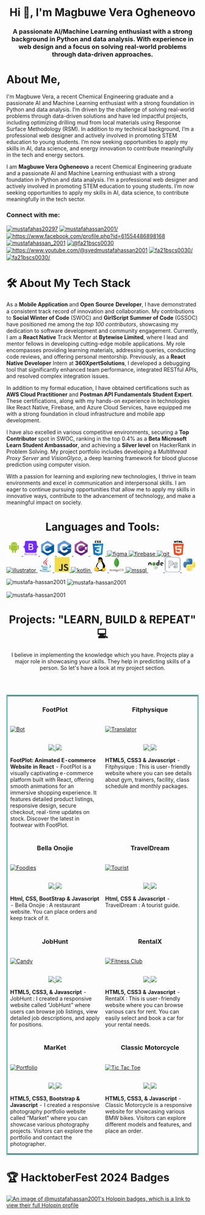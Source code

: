 
<h1 align="center">Hi 👋, I'm Magbuwe Vera Ogheneovo</h1>
<h3 align="center">A passionate AI/Machine Learning enthusiast with a strong background in Python and data analysis. With experience in web design and a focus on solving real-world problems through data-driven approaches.</h3>


<h1> About Me, </h1>
I'm Magbuwe Vera, a recent Chemical Engineering graduate and a passionate AI and Machine Learning enthusiast with a strong foundation in Python and data analysis. I’m driven by the challenge of solving real-world problems through data-driven solutions and have led impactful projects, including optimizing drilling mud from local materials using Response Surface Methodology (RSM). In addition to my technical background, I’m a professional web designer and actively involved in promoting STEM education to young students. I’m now seeking opportunities to apply my skills in AI, data science, and energy innovation to contribute meaningfully in the tech and energy sectors.

<p> I am <b>Magbuwe Vera Ogheneovo</b> a recent Chemical Engineering graduate and a passionate AI and Machine Learning enthusiast with a strong foundation in Python and data analysis. I’m a professional web designer and actively involved in promoting STEM education to young students. I’m now seeking opportunities to apply my skills in AI, data science, to contribute meaningfully in the tech sector.</p>

<h3 align="left">Connect with me:</h3>
<p align="left">
<a href="https://twitter.com/mustafahas20297" target="blank"><img align="center" src="https://raw.githubusercontent.com/rahuldkjain/github-profile-readme-generator/master/src/images/icons/Social/twitter.svg" alt="mustafahas20297" height="30" width="40" /></a>
<a href="[https://linkedin.com/in/mustafahassan2001/](https://www.linkedin.com/in/vera-magbuwe)" target="blank"><img align="center" src="https://raw.githubusercontent.com/rahuldkjain/github-profile-readme-generator/master/src/images/icons/Social/linked-in-alt.svg" alt="mustafahassan2001/" height="30" width="40" /></a>
<a href="https://www.facebook.com/profile.php?id=61554486898168" target="blank"><img align="center" src="https://raw.githubusercontent.com/rahuldkjain/github-profile-readme-generator/master/src/images/icons/Social/facebook.svg" alt="https://www.facebook.com/profile.php?id=61554486898168" height="30" width="40" /></a>
<a href="https://www.instagram.com/veratinous/" target="blank"><img align="center" src="https://raw.githubusercontent.com/rahuldkjain/github-profile-readme-generator/master/src/images/icons/Social/instagram.svg" alt="mustafahassan_2001" height="30" width="40" /></a>
<a href="https://medium.com/@fa21bscs0030" target="blank"><img align="center" src="https://raw.githubusercontent.com/rahuldkjain/github-profile-readme-generator/master/src/images/icons/Social/medium.svg" alt="@fa21bscs0030" height="30" width="40" /></a>
<a href="https://www.youtube.com/@syedmustafahassan2001" target="blank"><img align="center" src="https://raw.githubusercontent.com/rahuldkjain/github-profile-readme-generator/master/src/images/icons/Social/youtube.svg" alt="https://www.youtube.com/@syedmustafahassan2001" height="30" width="40" /></a>
<a href="https://www.hackerrank.com/fa21bscs0030/" target="blank"><img align="center" src="https://raw.githubusercontent.com/rahuldkjain/github-profile-readme-generator/master/src/images/icons/Social/hackerrank.svg" alt="fa21bscs0030/" height="30" width="40" /></a>
<a href="https://www.leetcode.com/fa21bscs0030/" target="blank"><img align="center" src="https://raw.githubusercontent.com/rahuldkjain/github-profile-readme-generator/master/src/images/icons/Social/leet-code.svg" alt="fa21bscs0030/" height="30" width="40" /></a>
</p>

<h1>🛠 About My Tech Stack</h1>

As a **Mobile Application** and 𝐎𝐩𝐞𝐧 𝐒𝐨𝐮𝐫𝐜𝐞 𝐃𝐞𝐯𝐞𝐥𝐨𝐩𝐞𝐫, I have demonstrated a consistent track record of innovation and collaboration. My contributions to **Social Winter of Code** (SWOC) and **GirlScript Summer of Code** (GSSOC) have positioned me among the *top 100 contributors*, showcasing my dedication to software development and community engagement. Currently, I am a **React Native** Track Mentor at **Bytewise Limited**, where I lead and mentor fellows in developing cutting-edge mobile applications. My role encompasses providing learning materials, addressing queries, conducting code reviews, and offering personal mentorship. Previously, as a **React Native Developer** Intern at **360XpertSolutions**, I developed a debugging tool that significantly enhanced team performance, integrated RESTful APIs, and resolved complex integration issues.

In addition to my formal education, I have obtained certifications such as **AWS Cloud Practitioner** and **Postman API Fundamentals Student Expert**. These certifications, along with my hands-on experience in technologies like React Native, Firebase, and Azure Cloud Services, have equipped me with a strong foundation in cloud infrastructure and mobile app development.

I have also excelled in various competitive environments, securing a **Top Contributor** spot in SWOC, ranking in the top 0.4% as a **Beta Microsoft Learn Student Ambassador**, and achieving a **Silver level** on HackerRank in Problem Solving. My project portfolio includes developing a *Multithread Proxy Server* and *VisionGlyco*, a deep learning framework for blood glucose prediction using computer vision.

With a passion for learning and exploring new technologies, I thrive in team environments and excel in communication and interpersonal skills. I am eager to continue pursuing opportunities that allow me to apply my skills in innovative ways, contribute to the advancement of technology, and make a meaningful impact on society.

<h1 align="center">Languages and Tools:</h1>
<p align="left"> <a href="https://developer.android.com" target="_blank" rel="noreferrer"> <img src="https://raw.githubusercontent.com/devicons/devicon/master/icons/android/android-original-wordmark.svg" alt="android" width="40" height="40"/> </a> <a href="https://getbootstrap.com" target="_blank" rel="noreferrer"> <img src="https://raw.githubusercontent.com/devicons/devicon/master/icons/bootstrap/bootstrap-plain-wordmark.svg" alt="bootstrap" width="40" height="40"/> </a> <a href="https://www.cprogramming.com/" target="_blank" rel="noreferrer"> <img src="https://raw.githubusercontent.com/devicons/devicon/master/icons/c/c-original.svg" alt="c" width="40" height="40"/> </a> <a href="https://www.w3schools.com/cpp/" target="_blank" rel="noreferrer"> <img src="https://raw.githubusercontent.com/devicons/devicon/master/icons/cplusplus/cplusplus-original.svg" alt="cplusplus" width="40" height="40"/> </a> <a href="https://www.w3schools.com/cs/" target="_blank" rel="noreferrer"> <img src="https://raw.githubusercontent.com/devicons/devicon/master/icons/csharp/csharp-original.svg" alt="csharp" width="40" height="40"/> </a> <a href="https://www.w3schools.com/css/" target="_blank" rel="noreferrer"> <img src="https://raw.githubusercontent.com/devicons/devicon/master/icons/css3/css3-original-wordmark.svg" alt="css3" width="40" height="40"/> </a> <a href="https://www.figma.com/" target="_blank" rel="noreferrer"> <img src="https://www.vectorlogo.zone/logos/figma/figma-icon.svg" alt="figma" width="40" height="40"/> </a> <a href="https://firebase.google.com/" target="_blank" rel="noreferrer"> <img src="https://www.vectorlogo.zone/logos/firebase/firebase-icon.svg" alt="firebase" width="40" height="40"/> </a> <a href="https://git-scm.com/" target="_blank" rel="noreferrer"> <img src="https://www.vectorlogo.zone/logos/git-scm/git-scm-icon.svg" alt="git" width="40" height="40"/> </a> <a href="https://www.w3.org/html/" target="_blank" rel="noreferrer"> <img src="https://raw.githubusercontent.com/devicons/devicon/master/icons/html5/html5-original-wordmark.svg" alt="html5" width="40" height="40"/> </a> <a href="https://www.adobe.com/in/products/illustrator.html" target="_blank" rel="noreferrer"> <img src="https://www.vectorlogo.zone/logos/adobe_illustrator/adobe_illustrator-icon.svg" alt="illustrator" width="40" height="40"/> </a> <a href="https://www.java.com" target="_blank" rel="noreferrer"> <img src="https://raw.githubusercontent.com/devicons/devicon/master/icons/java/java-original.svg" alt="java" width="40" height="40"/> </a> <a href="https://developer.mozilla.org/en-US/docs/Web/JavaScript" target="_blank" rel="noreferrer"> <img src="https://raw.githubusercontent.com/devicons/devicon/master/icons/javascript/javascript-original.svg" alt="javascript" width="40" height="40"/> </a> <a href="https://kotlinlang.org" target="_blank" rel="noreferrer"> <img src="https://www.vectorlogo.zone/logos/kotlinlang/kotlinlang-icon.svg" alt="kotlin" width="40" height="40"/> </a> <a href="https://www.linux.org/" target="_blank" rel="noreferrer"> <img src="https://raw.githubusercontent.com/devicons/devicon/master/icons/linux/linux-original.svg" alt="linux" width="40" height="40"/> </a> <a href="https://www.mongodb.com/" target="_blank" rel="noreferrer"> <img src="https://raw.githubusercontent.com/devicons/devicon/master/icons/mongodb/mongodb-original-wordmark.svg" alt="mongodb" width="40" height="40"/> </a> <a href="https://www.microsoft.com/en-us/sql-server" target="_blank" rel="noreferrer"> <img src="https://www.svgrepo.com/show/303229/microsoft-sql-server-logo.svg" alt="mssql" width="40" height="40"/> </a> <a href="https://nodejs.org" target="_blank" rel="noreferrer"> <img src="https://raw.githubusercontent.com/devicons/devicon/master/icons/nodejs/nodejs-original-wordmark.svg" alt="nodejs" width="40" height="40"/> </a> <a href="https://www.photoshop.com/en" target="_blank" rel="noreferrer"> <img src="https://raw.githubusercontent.com/devicons/devicon/master/icons/photoshop/photoshop-line.svg" alt="photoshop" width="40" height="40"/> </a> <a href="https://www.python.org" target="_blank" rel="noreferrer"> <img src="https://raw.githubusercontent.com/devicons/devicon/master/icons/python/python-original.svg" alt="python" width="40" height="40"/> </a> </p>

<p><img align="left" src="https://github-readme-stats.vercel.app/api/top-langs?username=mustafa-hassan2001&show_icons=true&locale=en&layout=compact" alt="mustafa-hassan2001" /></p>

<p>&nbsp;<img align="center" src="https://github-readme-stats.vercel.app/api?username=mustafa-hassan2001&show_icons=true&locale=en" alt="mustafa-hassan2001" /></p>

<p><img align="center" src="https://github-readme-streak-stats.herokuapp.com/?user=mustafa-hassan2001&" alt="mustafa-hassan2001" /></p>


<h1 align="center">Projects: "LEARN, BUILD & REPEAT" 💻</h1>
<p align="center">I believe in implementing the knowledge which you have. Projects play a major role in showcasing your skills. They help in predicting skills of a person. So let's have a look at my project section.</p>
<br><br>
<!-- <h1 align="center">Projects</h1> -->
<table bordercolor="#66b2b2">

<tr>
  <td width="50%" valign="top">
      <h3 align="center">FootPlot</h3>
        <br />
        <a target="_blank" href="https://github.com/Mustafa-Hassan2001/FootPlot">
            <img src="FootPlot.PNG" width="100%" alt="Bot"/>
        </a>
        <br />
        <p align="center">
          <br>
  <a href="https://github.com/Mustafa-Hassan2001/Footplot" target="_blank">
    <img src="https://img.shields.io/static/v1?label=|&message=REPO&color=f&style=plastic&logo=github&logo-color=white"/>
  </a> 
   <a href="https://footlpot.netlify.app/" target="_blank">
    <img src="https://img.shields.io/static/v1?label=|&message=WEBSITE&color=cdf998&style=plastic&logo=python&logo-color=white"/>
  </a> 
      </p>
        <p><strong>FootPlot: Animated E-commerce Website in React</strong> - FootPlot is a visually captivating e-commerce platform built with React, offering smooth animations for an immersive shopping experience. It features detailed product listings, responsive design, secure checkout, real-time updates on stock. Discover the latest in footwear with FootPlot.</p>
    </td>
    <td width="50%" valign="top">
      <h3 align="center">Fitphysique</h3>
        <br />
      <a target="_blank" href="https://mustafa-hassan2001.github.io/FitPhysique/">
            <img src="Fitphysique.PNG" width="100%"  alt="Translator"/>
        </a>
        <br />
        <p align="center">
   <br>
  <a href="https://github.com/Mustafa-Hassan2001/FitPhysique" target="_blank">
    <img src="https://img.shields.io/static/v1?label=|&message=REPO&color=f&style=plastic&logo=github&logo-color=white"/>
  </a>
  <a href="https://mustafa-hassan2001.github.io/FitPhysique/" target="_blank">
    <img src="https://img.shields.io/static/v1?label=|&message=WEBSITE&color=cdf998&style=plastic&logo=javascript&logo-color=white"/>
  </a>       
      </p>
        <p><strong>HTML5, CSS3 & Javascript</strong> - Fitphysique : This is user-friendly website where you can see details about gym, trainers, facility, class schedule and monthly packages.</p>
    </td>
  </tr>
  
  <tr>
    <td width="50%" valign="top">
      <h3 align="center">Bella Onojie</h3>
        <br />
        <a target="_blank" href="https://mustafa-hassan2001.github.io/Bella-Onojie/">
            <img src="bella.PNG" width="100%" alt="Foodies"/>
        </a>
        <br />
        <p align="center">
          <br>
  <a href="https://github.com/Mustafa-Hassan2001/Bella-Onojie" target="_blank">
    <img src="https://img.shields.io/static/v1?label=|&message=REPO&color=f&style=plastic&logo=github&logo-color=white"/>
  </a>  
  <a href="https://mustafa-hassan2001.github.io/Bella-Onojie/" target="_blank">
    <img src="https://img.shields.io/static/v1?label=|&message=WEBSITE&color=cdf998&style=plastic&logo=javascript&logo-color=white"/>
  </a>
      </p>
        <p><strong>Html, CSS, BootStrap & Javascript</strong> - Bella Onojie :  A restaurant website. You can place orders and keep track of it.</p>
    </td>
    <td width="50%" valign="top">
      <h3 align="center">TravelDream</h3>
        <br />
      <a target="_blank" href="https://mustafa-hassan2001.github.io/TravelDream/">
            <img src="travel.PNG" width="100%"  alt="Tourist"/>
        </a>
        <br />
        <p align="center">
   <br>
  <a href="https://github.com/Mustafa-Hassan2001/TravelDream" target="_blank">
    <img src="https://img.shields.io/static/v1?label=|&message=REPO&color=f&style=plastic&logo=github&logo-color=white"/>
  </a>
  <a href="https://mustafa-hassan2001.github.io/TravelDream/" target="_blank">
    <img src="https://img.shields.io/static/v1?label=|&message=WEBSITE&color=cdf998&style=plastic&logo=javascript&logo-color=white"/>
  </a>
      </p>
        <p><strong>Html, CSS & Javascript</strong> - TravelDream : A tourist guide.</p>
    </td>
  </tr>
  
  <tr>
    <td width="50%" valign="top">
      <h3 align="center">JobHunt</h3>
      <br />
        <a target="_blank" href="https://mustafa-hassan2001.github.io/JobHunt/">
          <img src="jobhunt.PNG" width="100%" alt="Candy"/>
        </a>
      <br />
        <p align="center">
          <br>
  <a href="https://github.com/Mustafa-Hassan2001/JobHunt" target="_blank">
    <img src="https://img.shields.io/static/v1?label=|&message=REPO&color=f&style=plastic&logo=github&logo-color=white"/>
  </a>
  <a href="https://mustafa-hassan2001.github.io/JobHunt/" target="_blank">
    <img src="https://img.shields.io/static/v1?label=|&message=WEBSITE&color=cdf998&style=plastic&logo=javascript&logo-color=white"/>
  </a>
      </p>
        <p><strong>HTML5, CSS3, & Javascript</strong> - JobHunt : I created a responsive website called “JobHunt” where users can browse job listings, view detailed job descriptions, and apply for positions.</p>
    </td>
<td width="50%" valign="top">
      <h3 align="center">RentalX</h3>
        <br />
        <a target="_blank" href="https://mustafa-hassan2001.github.io/RentalX/">
          <img src="rentalx.PNG" width="100%" alt="Fitness Club"/>
        </a>
        <br />
        <p align="center">
          <br>
  <a href="https://github.com/Mustafa-Hassan2001/RentalX" target="_blank">
    <img src="https://img.shields.io/static/v1?label=|&message=REPO&color=f&style=plastic&logo=github&logo-color=white"/>
  </a>
  <a href="https://mustafa-hassan2001.github.io/RentalX/" target="_blank">
    <img src="https://img.shields.io/static/v1?label=|&message=WEBSITE&color=cdf998&style=plastic&logo=javascript&logo-color=white"/>
  </a>
      </p>
        <p><strong>HTML5, CSS3 & Javascript</strong> - RentalX : This is user-friendly website where you can browse various cars for rent. You can easily select and book a car for your rental needs.</p>
    </td>
  </tr>

   <tr>
    <td width="50%" valign="top">
      <h3 align="center">MarKet</h3>
      <br />
        <a target="_blank" href="https://mustafa-hassan2001.github.io/Market/">
          <img src="market.PNG" width="100%" alt="Portfolio"/>
        </a>
      <br />
        <p align="center">
          <br>
  <a href="https://github.com/Mustafa-Hassan2001/Market" target="_blank">
    <img src="https://img.shields.io/static/v1?label=|&message=REPO&color=f&style=plastic&logo=github&logo-color=white"/>
  </a>
  <a href="https://mustafa-hassan2001.github.io/Market/" target="_blank">
    <img src="https://img.shields.io/static/v1?label=|&message=WEBSITE&color=cdf998&style=plastic&logo=javascript&logo-color=white"/>
  </a>
      </p>
        <p><strong>HTML5, CSS3, Bootstrap & Javascript</strong> - I created a responsive photography portfolio website called “Market” where you can showcase various photography projects. Visitors can explore the portfolio and contact the photographer.</p>
    </td>
   <td width="50%" valign="top">
      <h3 align="center">Classic Motorcycle</h3>
      <br />
        <a target="_blank" href="https://mustafa-hassan2001.github.io/ClassicMotorcycle/">
          <img src="moto.png" width="100%" alt="Tic Tac Toe"/>
        </a>
      <br />
        <p align="center">
          <br>
  <a href="https://github.com/Mustafa-Hassan2001/ClassicMotorcycle" target="_blank">
    <img src="https://img.shields.io/static/v1?label=|&message=REPO&color=f&style=plastic&logo=github&logo-color=white"/>
  </a>
  <a href="https://mustafa-hassan2001.github.io/ClassicMotorcycle/" target="_blank">
    <img src="https://img.shields.io/static/v1?label=|&message=WEBSITE&color=cdf998&style=plastic&logo=javascript&logo-color=white"/>
  </a>
      </p>
        <p><strong>HTML5, CSS3, & Javascript</strong> - Classic Motorcycle is a responsive website  for showcasing various BMW bikes. Visitors can explore different models and features, and place an order.</p>
    </td>
  </tr>   
</table>

# 🏆 HacktoberFest 2024 Badges
 
[![An image of @mustafahassan2001's Holopin badges, which is a link to view their full Holopin profile](https://holopin.me/mustafahassan2001)](https://holopin.io/@mustafahassan2001)
 
